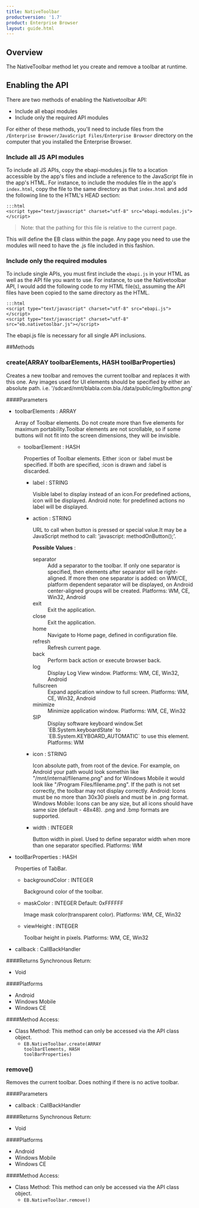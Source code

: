 ```yaml
---
title: NativeToolbar
productversion: '1.7'
product: Enterprise Browser
layout: guide.html
---
```



## Overview
The NativeToolbar method let you create and remove a toolbar at runtime.
## Enabling the API
There are two methods of enabling the Nativetoolbar API:

* Include all ebapi modules
* Include only the required API modules

For either of these methods, you'll need to include files from the `/Enterprise Browser/JavaScript Files/Enterprise Browser` directory on the computer that you installed the Enterprise Browser.

### Include all JS API modules
To include all JS APIs, copy the ebapi-modules.js file to a location accessible by the app's files and include a reference to the JavaScript file in the app's HTML. For instance, to include the modules file in the app's `index.html`, copy the file to the same directory as that `index.html` and add the following line to the HTML's HEAD section:

    :::html
    <script type="text/javascript" charset="utf-8" src="ebapi-modules.js"></script>

> Note: that the pathing for this file is relative to the current page.

This will define the EB class within the page. Any page you need to use the modules will need to have the .js file included in this fashion.

### Include only the required modules
To include single APIs, you must first include the `ebapi.js` in your HTML as well as the API file you want to use. For instance, to use the Nativetoolbar API, I would add the following code to my HTML file(s), assuming the API files have been copied to the same directory as the HTML.

    :::html
    <script type="text/javascript" charset="utf-8" src="ebapi.js"></script>
    <script type="text/javascript" charset="utf-8" src="eb.nativetoolbar.js"></script>

The ebapi.js file is necessary for all single API inclusions.
        


##Methods



### create(<span class="text-info">ARRAY</span> toolbarElements, <span class="text-info">HASH</span> toolBarProperties)
Creates a new toolbar and removes the current toolbar and replaces it with this one. Any images used for UI elements should be specified by either an absolute path. i.e. '/sdcard/nmt/blabla.com.bla./data/public/img/button.png'

####Parameters
<ul><li>toolbarElements : <span class='text-info'>ARRAY</span><p>Array of Toolbar elements. Do not create more than five elements for maximum portability.Toolbar elements are not scrollable, so if some buttons will not fit into the screen dimensions, they will be invisible. </p></li><ul><li>toolbarElement : <span class='text-info'>HASH</span><p>Properties of Toolbar elements. Either :icon or :label must be specified. If both are specified, :icon is drawn and :label is discarded. </p></li><ul><li>label : <span class='text-info'>STRING</span><p>Visible label to display instead of an icon.For predefined actions, icon will be displayed. Android note: for predefined actions no label will be displayed. </p></li><li>action : <span class='text-info'>STRING</span><p>URL to call when button is pressed or special value.It may be a JavaScript method to call: 'javascript: methodOnButton();'. </p><p><strong>Possible Values</strong> :</p> <dl  ><dt>separator</dt><dd>Add a separator to the toolbar. If only one separator is specified, then elements after separator will be right-aligned. If more then one separator is added: on WM/CE, platform dependent separator will be displayed, on Android center-aligned groups will be created. Platforms: 
WM, CE, Win32, Android</dd><dt>exit</dt><dd>Exit the application.</dd><dt>close</dt><dd>Exit the application.</dd><dt>home</dt><dd>Navigate to Home page, defined in configuration file.</dd><dt>refresh</dt><dd>Refresh current page.</dd><dt>back</dt><dd>Perform back action or execute browser back.</dd><dt>log</dt><dd>Display Log View window. Platforms: 
WM, CE, Win32, Android</dd><dt>fullscreen</dt><dd>Expand application window to full screen. Platforms: 
WM, CE, Win32, Android</dd><dt>minimize</dt><dd>Minimize application window. Platforms: 
WM, CE, Win32</dd><dt>SIP</dt><dd>Display software keyboard window.Set `EB.System.keyboardState` to `EB.System.KEYBOARD_AUTOMATIC` to use this element. Platforms: 
WM</dd></dl></li><li>icon : <span class='text-info'>STRING</span><p>Icon absolute path, from root of the device. For example, on Android your path would look somethin like "/mnt/internal/filename.png" and for Windows Mobile it would look like "/Program Files/filename.png". If the path is not set correctly, the toolbar may not display correctly. Android: Icons must be no more than 30x30 pixels and must be in .png format. Windows Mobile: Icons can be any size, but all icons should have same size (default - 48x48). .png and .bmp formats are supported.  </p></li><li>width : <span class='text-info'>INTEGER</span><p>Button width in pixel. Used to define separator width when more than one separator specified. Platforms:
WM </p></li></ul></ul><li>toolBarProperties : <span class='text-info'>HASH</span><p>Properties of TabBar. </p></li><ul><li>backgroundColor : <span class='text-info'>INTEGER</span><p>Background color of the toolbar. </p></li><li>maskColor : <span class='text-info'>INTEGER</span><span class='label '> Default: 0xFFFFFF</span><p>Image mask color(transparent color). Platforms:
WM, CE, Win32 </p></li><li>viewHeight : <span class='text-info'>INTEGER</span><p>Toolbar height in pixels. Platforms:
WM, CE, Win32 </p></li></ul><li>callback : <span class='text-info'>CallBackHandler</span></li></ul>

####Returns
Synchronous Return:

* Void

####Platforms

* Android
* Windows Mobile
* Windows CE

####Method Access:

* Class Method: This method can only be accessed via the API class object. 
	* <code>EB.NativeToolbar.create(<span class="text-info">ARRAY</span> toolbarElements, <span class="text-info">HASH</span> toolBarProperties)</code> 


### remove()
Removes the current toolbar. Does nothing if there is no active toolbar.

####Parameters
<ul><li>callback : <span class='text-info'>CallBackHandler</span></li></ul>

####Returns
Synchronous Return:

* Void

####Platforms

* Android
* Windows Mobile
* Windows CE

####Method Access:

* Class Method: This method can only be accessed via the API class object. 
	* <code>EB.NativeToolbar.remove()</code> 


